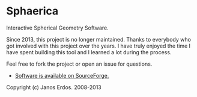 Sphaerica
=========

Interactive Spherical Geometry Software.

Since 2013, this project is no longer maintained. Thanks to everybody who got involved with this project over the years. I have truly enjoyed the time I have spent building this tool and I learned a lot during the process.

Feel free to fork the project or open an issue for questions.


- <a href="http://sourceforge.net/projects/sphaerica/">Software is available on SourceForge.</a>

Copyright (c) Janos Erdos. 2008-2013
